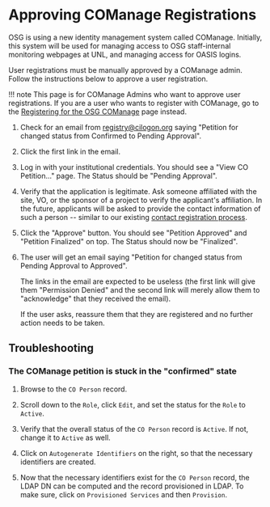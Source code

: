Approving COManage Registrations
================================

OSG is using a new identity management system called COManage.
Initially, this system will be used for managing access to OSG staff-internal monitoring webpages at UNL,
and managing access for OASIS logins.

User registrations must be manually approved by a COManage admin.
Follow the instructions below to approve a user registration.

!!! note
    This page is for COManage Admins who want to approve user registrations.
    If you are a user who wants to register with COManage,
    go to the [Registering for the OSG COManage](../policy/comanage-instructions-user.md) page instead.


1.  Check for an email from <registry@cilogon.org> saying "Petition for <NAME> changed status from
    Confirmed to Pending Approval".

1.  Click the first link in the email.

1.  Log in with your institutional credentials.
    You should see a "View CO Petition..." page.
    The Status should be "Pending Approval".

1.  Verify that the application is legitimate.
    Ask someone affiliated with the site, VO, or the sponsor of a project to verify the applicant's affiliation.
    In the future, applicants will be asked to provide the contact information of such a person --
    similar to our existing [contact registration process](https://opensciencegrid.org/docs/common/registration/).

1.  Click the "Approve" button.
    You should see "Petition Approved" and "Petition Finalized" on top.
    The Status should now be "Finalized".

1.  The user will get an email saying "Petition for <NAME> changed status from Pending Approval to
    Approved".

    The links in the email are expected to be useless
    (the first link will give them "Permission Denied" and
    the second link will merely allow them to "acknowledge" that they received the email).

    If the user asks, reassure them that they are registered and no further action needs to be taken.

Troubleshooting
---------------

### The COManage petition is stuck in the "confirmed" state

1.  Browse to the ``CO Person`` record.

1.  Scroll down to the ``Role``, click ``Edit``, and set the status for the ``Role`` to ``Active``.

1.  Verify that the overall status of the ``CO Person`` record is ``Active``.  If not, change it to ``Active`` as well.

1.  Click on ``Autogenerate Identifiers`` on the right, so that the necessary identifiers are created.

1.  Now that the necessary identifiers exist for the ``CO Person`` record, the LDAP DN can be computed and the record
    provisioned in LDAP. To make sure, click on ``Provisioned Services`` and then  ``Provision``.
